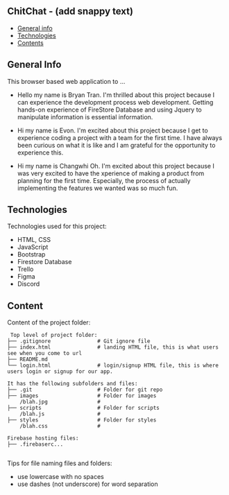 ## ChitChat - (add snappy text)

* [General info](#general-info)
* [Technologies](#technologies)
* [Contents](#content)

## General Info
This browser based web application to ...
* Hello my name is Bryan Tran. I'm thrilled about this project because I can experience the development process web development. 
Getting hands-on experience of FireStore Database and using Jquery to manipulate information is essential information. 


* Hi my name is Evon. I'm excited about this project because I get to experience coding a project with a team for the first time. I have always been curious on what it is like and I am grateful for the opportunity to experience this.

* Hi my name is Changwhi Oh. I'm excited about this project because I was very excited to have the xperience of making a product from planning for the first time. Especially, the process of actually implementing the features we wanted was so much fun.
 	
## Technologies
Technologies used for this project:
* HTML, CSS
* JavaScript
* Bootstrap 
* Firestore Database
* Trello
* Figma
* Discord
	
## Content
Content of the project folder:

```
 Top level of project folder: 
├── .gitignore               # Git ignore file
├── index.html               # landing HTML file, this is what users see when you come to url
├── README.md
└── login.html               # login/signup HTML file, this is where users login or signup for our app.

It has the following subfolders and files:
├── .git                     # Folder for git repo
├── images                   # Folder for images
    /blah.jpg                # 
├── scripts                  # Folder for scripts
    /blah.js                 # 
├── styles                   # Folder for styles
    /blah.css                # 

Firebase hosting files: 
├── .firebaserc...


```

Tips for file naming files and folders:
* use lowercase with no spaces
* use dashes (not underscore) for word separation

